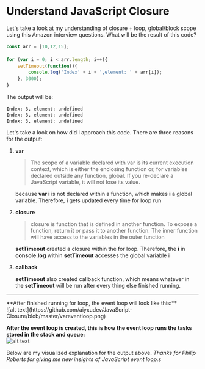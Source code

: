 # Understand JavaScript Closure

Let's take a look at my understanding of closure + loop, global/block scope using this Amazon interview questions. What will be the result of this code?

```javascript
const arr = [10,12,15];

for (var i = 0; i < arr.length; i++){
	setTimeout(function(){
		console.log('Index' + i + ',element: ' + arr[i]);
	}, 3000);
}
```

The output will be:

```
Index: 3, element: undefined
Index: 3, element: undefined
Index: 3, element: undefined
```

Let's take a look on how did I approach this code. There are three reasons for the output:

1. **var**<br />
	 >The scope of a variable declared with var is its current execution context, which is either the enclosing function or, for variables declared outside any function, global. If you re-declare a JavaScript variable, it will not lose its value.

	 because **var i** is not declared within a function, which makes **i** a global variable. Therefore, **i** gets updated every time for loop run

2. **closure**<br />
	>closure is function that is defined in another function. To expose a function, return it or pass it to another function. The inner function will have access to the variables in the outer function

	**setTimeout** created a closure within the for loop. Therefore, the **i** in **console.log** within **setTimeout** accesses the global variable i

3. **callback**<br />

	**setTimeout** also created callback function, which means whatever in the **setTimeout** will be run after every thing else finished running.

<hr />
**After finished running for loop, the event loop will look like this:**
<br />
![alt text](https://github.com/aiyxudev/JavaScript-Closure/blob/master/vareventloop.png)

**After the event loop is created, this is how the event loop runs the tasks stored in the stack and queue:**
<br />
![alt text](https://github.com/aiyxudev/JavaScript-Closure/blob/master/var.gif)




Below are my visualized explanation for the output above. *Thanks for Philip Roberts for
giving me new insights of JavaScript event loop.s*
